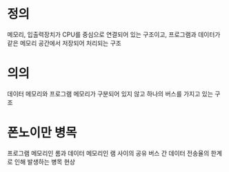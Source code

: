 # 정의
메모리, 입출력장치가 CPU를 중심으로 연결되어 있는 구조이고, 프로그램과 데이터가 같은 메모리 공간에서 저장되어 처리되는 구조

# 의의
데이터 메모리와 프로그램 메모리가 구분되어 있지 않고 하나의 버스를 가지고 있는 구조

# 폰노이만 병목
프로그램 메모리인 롬과 데이터 메모리인 램 사이의 공유 버스 간 데이터 전송율의 한계로 인해 발생하는 병목 현상

